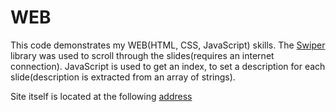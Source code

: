 # WEB

This code demonstrates my WEB(HTML, CSS, JavaScript) skills.
The [Swiper](https://swiperjs.com/) library was used to scroll through the slides(requires an internet connection).
JavaScript is used to get an index, to set a description for each slide(description is extracted from an array of strings).


Site itself is located at the following [address](quant12345.github.io)

